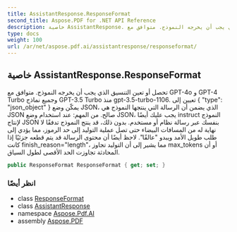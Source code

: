 ```yaml
---
title: AssistantResponse.ResponseFormat
second_title: Aspose.PDF for .NET API Reference
description: خاصية AssistantResponse. تحصل أو تعين التنسيق الذي يجب أن يخرجه النموذج. متوافق مع GPT4o و GPT4 Turbo وجميع نماذج GPT3.5 Turbo منذ gpt3.5turbo1106. تعيين إلى  type json_object  يمكّن وضع JSON الذي يضمن أن الرسالة التي ينتجها النموذج هي JSON صالح. من المهم عند استخدام وضع JSON أن instruct النموذج أيضًا لإنتاج JSON بنفسك عبر رسالة نظام أو مستخدم. بدون ذلك، قد ينتج النموذج تدفقًا لا نهاية له من المسافات البيضاء حتى تصل عملية التوليد إلى حد الرموز، مما يؤدي إلى طلب طويل الأمد ويبدو "عالقًا". لاحظ أيضًا أن محتوى الرسالة قد يتم قطعه جزئيًا إذا كانت finish_reasonlength تشير إلى أن التوليد تجاوز max_tokens أو أن المحادثة تجاوزت الحد الأقصى لطول السياق.
type: docs
weight: 100
url: /ar/net/aspose.pdf.ai/assistantresponse/responseformat/
---
```

## خاصية AssistantResponse.ResponseFormat

تحصل أو تعين التنسيق الذي يجب أن يخرجه النموذج. متوافق مع GPT-4o و GPT-4 Turbo وجميع نماذج GPT-3.5 Turbo منذ gpt-3.5-turbo-1106. تعيين إلى { "type": "json_object" } يمكّن وضع JSON، الذي يضمن أن الرسالة التي ينتجها النموذج هي JSON صالح. من المهم: عند استخدام وضع JSON، يجب عليك أيضًا instruct النموذج لإنتاج JSON بنفسك عبر رسالة نظام أو مستخدم. بدون ذلك، قد ينتج النموذج تدفقًا لا نهاية له من المسافات البيضاء حتى تصل عملية التوليد إلى حد الرموز، مما يؤدي إلى طلب طويل الأمد ويبدو "عالقًا". لاحظ أيضًا أن محتوى الرسالة قد يتم قطعه جزئيًا إذا كانت finish_reason="length"، مما يشير إلى أن التوليد تجاوز max_tokens أو أن المحادثة تجاوزت الحد الأقصى لطول السياق.

```csharp
public ResponseFormat ResponseFormat { get; set; }
```

### انظر أيضًا

* class [ResponseFormat](../../responseformat/)
* class [AssistantResponse](../)
* namespace [Aspose.Pdf.AI](../../../aspose.pdf.ai/)
* assembly [Aspose.PDF](../../../)